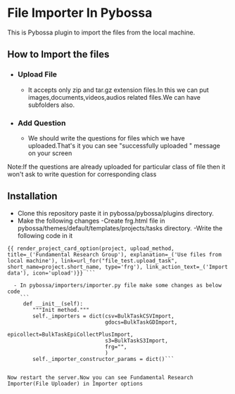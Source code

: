 # File Importer In Pybossa
This is Pybossa plugin to import the files from the local machine.
## How to Import the files
- ### Upload File
     - It accepts only zip and tar.gz extension files.In this we can put images,documents,videos,audios related files.We can have subfolders also.
- ### Add Question
     - We should write the questions for files which we have uploaded.That's it you can see "successfully uploaded " message on your screen

Note:If the questions are already uploaded for particular class of file then it won't ask to write question for corresponding class

## Installation
- Clone this repository paste it in pybossa/pybossa/plugins directory.
- Make the following changes 
   -Create frg.html file in pybossa/themes/default/templates/projects/tasks directory.
   -Write the following code in it
   
``` {% from "projects/_helpers.html" import render_project_card_option %}
{{ render_project_card_option(project, upload_method, title=_('Fundamental Research Group'), explanation=_('Use files from local machine'), link=url_for("file_test.upload_task", short_name=project.short_name, type='frg'), link_action_text=_('Import data'), icon='upload')}} ```

  - In pybossa/importers/importer.py file make some changes as below code
    ```
     def __init__(self):
        """Init method."""
        self._importers = dict(csv=BulkTaskCSVImport,
                               gdocs=BulkTaskGDImport,
                               epicollect=BulkTaskEpiCollectPlusImport,
                               s3=BulkTaskS3Import,
                               frg="",
                               )
        self._importer_constructor_params = dict()```
        
        
Now restart the server.Now you can see Fundamental Research Importer(File Uploader) in Importer options


